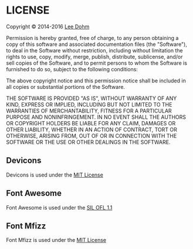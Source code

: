 # LICENSE

Copyright &copy; 2014-2016 [Lee Dohm](http://www.lee-dohm.com)

Permission is hereby granted, free of charge, to any person obtaining
a copy of this software and associated documentation files (the
"Software"), to deal in the Software without restriction, including
without limitation the rights to use, copy, modify, merge, publish,
distribute, sublicense, and/or sell copies of the Software, and to
permit persons to whom the Software is furnished to do so, subject to
the following conditions:

The above copyright notice and this permission notice shall be
included in all copies or substantial portions of the Software.

THE SOFTWARE IS PROVIDED "AS IS", WITHOUT WARRANTY OF ANY KIND,
EXPRESS OR IMPLIED, INCLUDING BUT NOT LIMITED TO THE WARRANTIES OF
MERCHANTABILITY, FITNESS FOR A PARTICULAR PURPOSE AND
NONINFRINGEMENT. IN NO EVENT SHALL THE AUTHORS OR COPYRIGHT HOLDERS BE
LIABLE FOR ANY CLAIM, DAMAGES OR OTHER LIABILITY, WHETHER IN AN ACTION
OF CONTRACT, TORT OR OTHERWISE, ARISING FROM, OUT OF OR IN CONNECTION
WITH THE SOFTWARE OR THE USE OR OTHER DEALINGS IN THE SOFTWARE.

## Devicons

Devicons is used under the [MIT License](http://opensource.org/licenses/MIT)

## Font Awesome

Font Awesome is used under the [SIL OFL 1.1](http://scripts.sil.org/OFL)

## Font Mfizz

Font Mfizz is used under the [MIT License](http://opensource.org/licenses/MIT)
